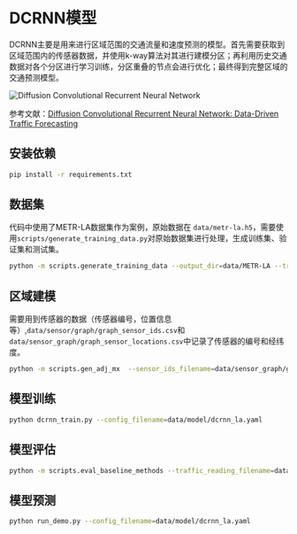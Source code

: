 # DCRNN模型

DCRNN主要是用来进行区域范围的交通流量和速度预测的模型。首先需要获取到区域范围内的传感器数据，并使用k-way算法对其进行建模分区；再利用历史交通数据对各个分区进行学习训练，分区重叠的节点会进行优化；最终得到完整区域的交通预测模型。


![Diffusion Convolutional Recurrent Neural Network](figures/model_architecture.jpg "Model Architecture")

参考文献：[Diffusion Convolutional Recurrent Neural Network: Data-Driven Traffic Forecasting](https://arxiv.org/abs/1707.01926)

## 安装依赖
```bash
pip install -r requirements.txt
```

## 数据集
代码中使用了METR-LA数据集作为案例，原始数据在 `data/metr-la.h5`，需要使用`scripts/generate_training_data.py`对原始数据集进行处理，生成训练集、验证集和测试集。
```bash
python -m scripts.generate_training_data --output_dir=data/METR-LA --traffic_df_filename=data/metr-la.h5
```

## 区域建模
需要用到传感器的数据（传感器编号，位置信息等）,`data/sensor/graph/graph_sensor_ids.csv`和`data/sensor_graph/graph_sensor_locations.csv`中记录了传感器的编号和经纬度。
```bash
python -m scripts.gen_adj_mx  --sensor_ids_filename=data/sensor_graph/graph_sensor_ids.txt --normalized_k=0.1 --output_pkl_filename=data/sensor_graph/adj_mx.pkl
```

## 模型训练
```bash
python dcrnn_train.py --config_filename=data/model/dcrnn_la.yaml
```

## 模型评估
```bash
python -m scripts.eval_baseline_methods --traffic_reading_filename=data/metr-la.h5
```
## 模型预测
```bash
python run_demo.py --config_filename=data/model/dcrnn_la.yaml
```